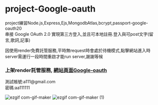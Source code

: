 # project-Google-oauth
project練習Node.js,Express,Ejs,MongodbAtlas,bcrypt,passport-google-oauth20<br/>
串接 Google OAuth 2.0 實現第三方登入,並且可本地註冊.登入與可post文字(留言,歌詞,記事)<br/>

因使用render免費託管服務,平時無request時會處於待機模式,點擊網站進入時server需運行一段時間重啟才能run server,謝謝等候
<h3>上架render託管服務,  <a href="https://project-google-oauth.onrender.com/">網站頁面Google-oauth</a> </h3>
測試帳號:a111@gmail.com<br/>密碼:aa111111<br/>

![ezgif com-gif-maker](https://user-images.githubusercontent.com/107973729/216813353-106feb85-bb04-4b60-bd15-20e430dcab60.gif)
![ezgif com-gif-maker (1)](https://user-images.githubusercontent.com/107973729/216813462-8e6e95b1-9f59-42ba-948a-7086440b3d82.gif)
